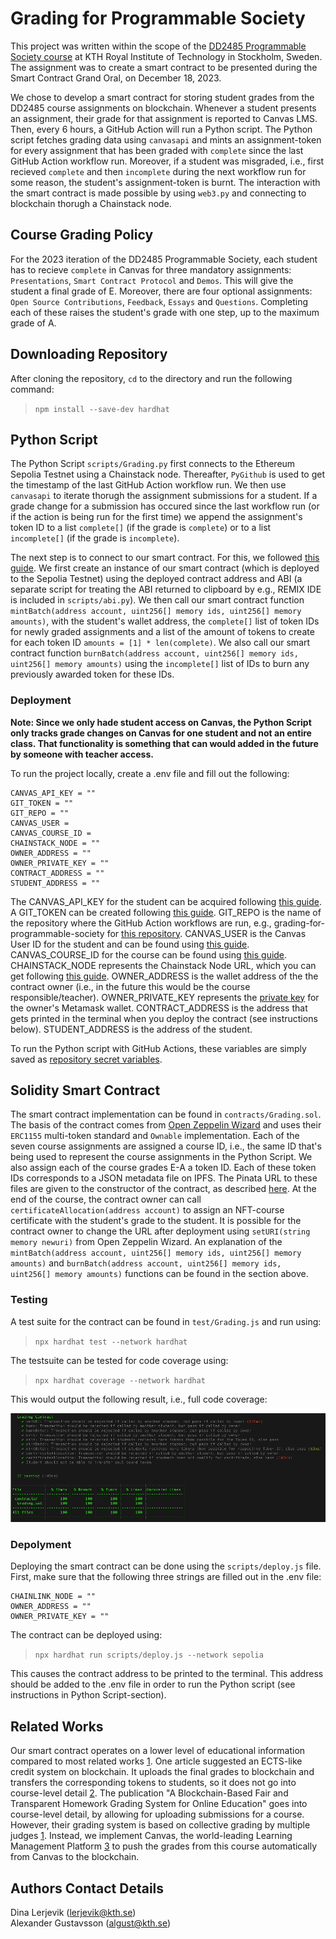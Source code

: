# Grading for Programmable Society

This project was written within the scope of the [DD2485 Programmable Society course](https://github.com/KTH/programmable-society) at KTH Royal Institute of Technology in Stockholm, Sweden. The assignment was to create a smart contract to be presented during the Smart Contract Grand Oral, on December 18, 2023. 

We chose to develop a smart contract for storing student grades from the DD2485 course assignments on blockchain. Whenever a student presents an assignment, their grade for that assignment is reported to Canvas LMS. Then, every 6 hours, a GitHub Action will run a Python script. The Python script fetches grading data using `canvasapi` and mints an assignment-token for every assignment that has been graded with `complete` since the last GitHub Action workflow run. Moreover, if a student was misgraded, i.e., first recieved `complete` and then `incomplete` during the next workflow run for some reason, the student's assignment-token is burnt. The interaction with the smart contract is made possible by using `web3.py` and connecting to blockchain thorugh a Chainstack node. 

## Course Grading Policy

For the 2023 iteration of the DD2485 Programmable Society, each student has to recieve `complete` in Canvas for three mandatory assignments: `Presentations`, `Smart Contract Protocol` and `Demos`. This will give the student a final grade of E. Moreover, there are four optional assignments: `Open Source Contributions`, `Feedback`, `Essays` and `Questions`. Completing each of these raises the student's grade with one step, up to the maximum grade of A.

## Downloading Repository

After cloning the repository, `cd` to the directory and run the following command:

> `npm install --save-dev hardhat`

## Python Script

The Python Script `scripts/Grading.py` first connects to the Ethereum Sepolia Testnet using a Chainstack node. Thereafter, `PyGithub` is used to get the timestamp of the last GitHub Action workflow run. We then use `canvasapi` to iterate thorugh the assignment submissions for a student. If a grade change for a submission has occured since the last workflow run (or if the action is being run for the first time) we append the assignment's token ID to a list `complete[]` (if the grade is `complete`) or to a list `incomplete[]` (if the grade is `incomplete`). 

The next step is to connect to our smart contract. For this, we followed [this guide](https://github.com/soos3d/call-smart-contract-functions-using-web3.py). We first create an instance of our smart contract (which is deployed to the Sepolia Testnet) using the deployed contract address and ABI (a separate script for treating the ABI returned to clipboard by e.g., REMIX IDE is included in `scripts/abi.py`). We then call our smart contract function `mintBatch(address account, uint256[] memory ids, uint256[] memory amounts)`, with the student's wallet address, the `complete[]` list of token IDs for newly graded assignments and a list of the amount of tokens to create for each token ID `amounts = [1] * len(complete)`. We also call our smart contract function `burnBatch(address account, uint256[] memory ids, uint256[] memory amounts)` using the `incomplete[]` list of IDs to burn any previously awarded token for these IDs.

### Deployment

**Note: Since we only hade student access on Canvas, the Python Script only tracks grade changes on Canvas for one student and not an entire class. That functionality is something that can would added in the future by someone with teacher access.**

To run the project locally, create a .env file and fill out the following:

```
CANVAS_API_KEY = ""
GIT_TOKEN = ""
GIT_REPO = ""
CANVAS_USER = 
CANVAS_COURSE_ID = 
CHAINSTACK_NODE = ""
OWNER_ADDRESS = ""
OWNER_PRIVATE_KEY = ""
CONTRACT_ADDRESS = ""
STUDENT_ADDRESS = ""
```

The CANVAS_API_KEY for the student can be acquired following [this guide](https://community.canvaslms.com/t5/Student-Guide/How-do-I-manage-API-access-tokens-as-a-student/ta-p/273). A GIT_TOKEN can be created following [this guide](https://docs.github.com/en/authentication/keeping-your-account-and-data-secure/managing-your-personal-access-tokens). GIT_REPO is the name of the repository where the GitHub Action workflows are run, e.g., grading-for-programmable-society for [this repository](https://github.com/lerjevik/grading-for-programmable-society). CANVAS_USER is the Canvas User ID for the student and can be found using [this guide](https://community.canvaslms.com/t5/Canvas-Question-Forum/How-to-find-8-digit-Canvas-Id/m-p/465608). CANVAS_COURSE_ID for the course can be found using [this guide](https://community.canvaslms.com/t5/Student-Guide/How-do-I-view-all-my-Canvas-courses-as-a-student/ta-p/520). CHAINSTACK_NODE represents the Chainstack Node URL, which you can get following [this guide](https://docs.chainstack.com/docs/manage-your-node). OWNER_ADDRESS is the wallet address of the the contract owner (i.e., in the future this would be the course responsible/teacher). OWNER_PRIVATE_KEY represents the [private key](https://support.metamask.io/hc/en-us/articles/360015289632-How-to-Export-an-Account-Private-Key) for the owner's Metamask wallet. CONTRACT_ADDRESS is the address that gets printed in the terminal when you deploy the contract (see instructions below). STUDENT_ADDRESS is the address of the student.

To run the Python script with GitHub Actions, these variables are simply saved as [repository secret variables](https://www.python-engineer.com/posts/run-python-github-actions/).

## Solidity Smart Contract

The smart contract implementation can be found in `contracts/Grading.sol`. The basis of the contract comes from [Open Zeppelin Wizard](https://wizard.openzeppelin.com/#erc1155) and uses their `ERC1155` multi-token standard and `Ownable` implementation. Each of the seven course assignments are assigned a course ID, i.e., the same ID that's being used to represent the course assignments in the Python Script. We also assign each of the course grades E-A a token ID. Each of these token IDs corresponds to a JSON metadata file on IPFS. The Pinata URL to these files are given to the constructor of the contract, as described [here](https://dev.to/aayushguptacoder/how-to-create-and-deploy-an-erc-1155-nft-bundle-collection-489i). At the end of the course, the contract owner can call `certificateAllocation(address account)` to assign an NFT-course certificate with the student's grade to the student. It is possible for the contract owner to change the URL after deployment using `setURI(string memory newuri)` from Open Zeppelin Wizard. An explanation of the `mintBatch(address account, uint256[] memory ids, uint256[] memory amounts)` and `burnBatch(address account, uint256[] memory ids, uint256[] memory amounts)` functions can be found in the section above. 

### Testing

A test suite for the contract can be found in `test/Grading.js` and run using:

> `npx hardhat test --network hardhat`

The testsuite can be tested for code coverage using:

> `npx hardhat coverage --network hardhat`

This would output the following result, i.e., full code coverage:

![Code coverage](code_coverage.png)

### Depolyment

Deploying the smart contract can be done using the `scripts/deploy.js` file. First, make sure that the following three strings are filled out in the .env file:

```
CHAINLINK_NODE = ""
OWNER_ADDRESS = ""
OWNER_PRIVATE_KEY = ""  
```

The contract can be deployed using:

> `npx hardhat run scripts/deploy.js --network sepolia`

This causes the contract address to be printed to the terminal. This address should be added to the .env file in order to run the Python script (see instructions in Python Script-section).

## Related Works

Our smart contract operates on a lower level of educational information compared to most related works [1](https://link.springer.com/chapter/10.1007/978-3-031-10507-4_13). One article suggested an ECTS-like credit system on blockchain. It uploads the final grades to blockchain and transfers the corresponding tokens to students, so it does not go into course-level detail [2](https://www.researchgate.net/publication/320707539_EduCTX_A_Blockchain-Based_Higher_Education_Credit_Platform). The publication "A Blockchain-Based Fair and Transparent Homework Grading System for Online Education" goes into course-level detail, by allowing for uploading submissions for a course. However, their grading system is based on collective grading by multiple judges [1](https://link.springer.com/chapter/10.1007/978-3-031-10507-4_13). Instead, we implement Canvas, the world-leading Learning Management Platform [3](https://www.instructure.com/canvas) to push the grades from this course automatically from Canvas to the blockchain.

## Authors Contact Details
Dina Lerjevik (lerjevik@kth.se)\
Alexander Gustavsson (algust@kth.se)